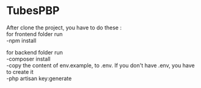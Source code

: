 # TubesPBP

After clone the project, you have to do these :  <br>
for frontend folder run  
-npm install  
  
for backend folder run  
-composer install  
-copy the content of env.example, to .env. If you don't have .env, you have to create it  
-php artisan key:generate  